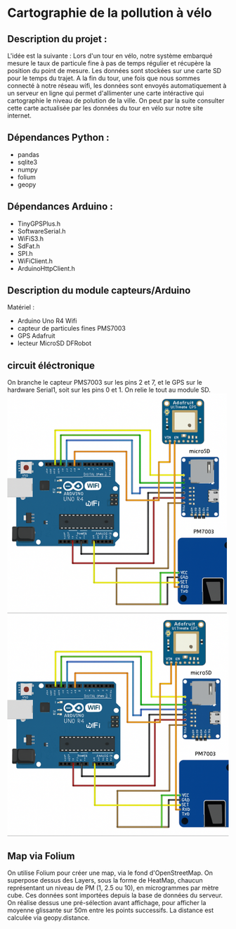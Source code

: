 # Cartographie de la pollution à vélo

## Description du projet :
L'idée est la suivante : Lors d'un tour en vélo, notre système embarqué mesure le taux de particule fine à pas de temps régulier et récupère la position du point de mesure. Les données sont stockées sur une carte SD pour le temps du trajet. A la fin du tour, une fois que nous sommes connecté à notre réseau wifi, les données sont envoyés automatiquement à un serveur en ligne qui permet d'allimenter une carte intéractive qui cartographie le niveau de polution de la ville. On peut par la suite consulter cette carte actualisée par les données du tour en vélo sur notre site internet.

## Dépendances Python :
* pandas
* sqlite3
* numpy
* folium
* geopy

## Dépendances Arduino : 
* TinyGPSPlus.h
* SoftwareSerial.h
* WiFiS3.h
* SdFat.h
* SPI.h
* WiFiClient.h
* ArduinoHttpClient.h


## Description du module capteurs/Arduino
 Matériel :
 * Arduino Uno R4 Wifi
 * capteur de particules fines PMS7003
 * GPS Adafruit
 * lecteur MicroSD DFRobot

## circuit éléctronique


On branche le capteur PMS7003 sur les pins 2 et 7, et le GPS sur le hardware Serial1, soit sur les pins 0 et 1. On relie le tout au module SD. 
<img src="schema_elec.png.png" alt="Schéma de câblage" width="500"/>
![Schéma de câblage](schema_elec.png.png)

## Map via Folium

On utilise Folium pour créer une map, via le fond d'OpenStreetMap. On superpose dessus des Layers, sous la forme de HeatMap, chaucun représentant un niveau de PM (1, 2.5 ou 10), en microgrammes par mètre cube. Ces données sont importées depuis la base de données du serveur. On réalise dessus une pré-sélection avant affichage, pour afficher la moyenne glissante sur 50m entre les points successifs. La distance est calculée via geopy.distance. 
